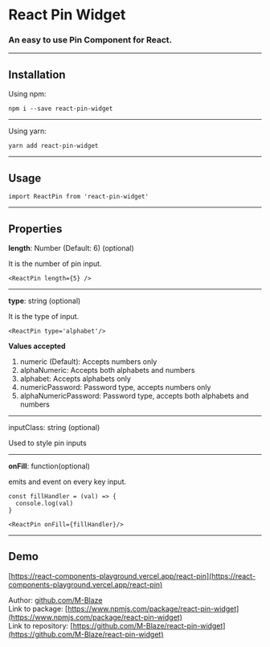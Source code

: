 # React Pin Widget

### An easy to use Pin Component for React.

---

## Installation

Using npm:

```
npm i --save react-pin-widget
```

---

Using yarn:

```
yarn add react-pin-widget
```

---

## Usage

```
import ReactPin from 'react-pin-widget'
```

---

## Properties

<div>
  <strong>length</strong>: Number (Default: 6) (optional)
  
  It is the number of pin input.
  
  ```
  <ReactPin length={5} />
  ```
</div>
<hr />
<div>
  <strong>type</strong>: string (optional)
  
  It is the type of input.

```
<ReactPin type='alphabet'/>
```

<strong>Values accepted</strong>

  <ol>
    <li>
        <span>numeric (Default):</span> Accepts numbers only
    </li>
    <li>
        <span>alphaNumeric:</span> Accepts both alphabets and numbers
    </li>
    <li>
        <span>alphabet:</span> Accepts alphabets only
    </li>
    <li>
        <span>numericPassword:</span> Password type, accepts numbers only
    </li>
    <li>
        <span>alphaNumericPassword:</span> Password type, accepts both alphabets and numbers
    </li>
  </ol>
</div>
<hr />
<div>
  <span>inputClass: string</span> (optional)

Used to style pin inputs

</div>
<hr />
<div>
  <strong>onFill</strong>: function(optional)

emits and event on every key input.

```
const fillHandler = (val) => {
  console.log(val)
}

<ReactPin onFill={fillHandler}/>
```

</div>

---

## Demo

[https://react-components-playground.vercel.app/react-pin](https://react-components-playground.vercel.app/react-pin)

Author: [github.com/M-Blaze](github.com/M-Blaze)  
Link to package: [https://www.npmjs.com/package/react-pin-widget](https://www.npmjs.com/package/react-pin-widget)  
Link to repository: [https://github.com/M-Blaze/react-pin-widget](https://github.com/M-Blaze/react-pin-widget)
